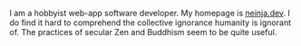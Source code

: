 I am a hobbyist web-app software developer. My homepage is [neinja.dev](https://neinja.dev). I do find it hard to comprehend the collective ignorance humanity is ignorant of. The practices of secular Zen and Buddhism seem to be quite useful.
